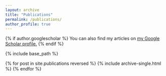```yaml
---
layout: archive
title: "Publications"
permalink: /publications/
author_profile: true
---
```


{% if author.googlescholar %}
  You can also find my articles on <u><a href="{{author.googlescholar}}">my Google Scholar profile</a>.</u>
{% endif %}

<!-- I think below is used to link this page to all files in the folder "publications". If you want to do a full list of publications in one page, then it might be sufficient to write Here -->

{% include base_path %}

{% for post in site.publications reversed %}
  {% include archive-single.html %}
{% endfor %}
